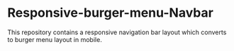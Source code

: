 # Responsive-burger-menu-Navbar
This repository contains a responsive navigation bar layout which converts to burger menu layout in mobile.
